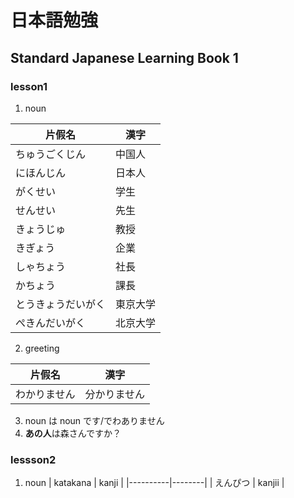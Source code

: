 # 日本語勉強
## Standard Japanese Learning Book 1
### lesson1 ###
1. noun

| 片假名             | 漢字     |
|--------------------|----------|
| ちゅうごくじん     | 中国人   |
| にほんじん         | 日本人   |
| がくせい           | 学生     |
| せんせい           | 先生     |
| きょうじゅ         | 教授     |
| きぎょう           | 企業     |
| しゃちょう         | 社長     |
| かちょう           | 課長     |
| とうきょうだいがく | 東京大学 |
| ぺきんだいがく     | 北京大学 |

2. greeting

| 片假名       | 漢字         |
|--------------|--------------|
| わかりません | 分かりません |

3. noun は noun です/でわありません
4. **あの人**は森さんですか？

### lessson2

1. noun
| katakana | kanji  |
|----------|--------|
| えんぴつ | kanjii |


